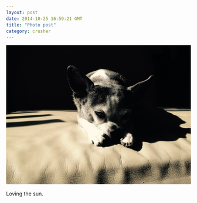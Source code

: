 ```yaml
---
layout: post
date: 2014-10-25 16:59:21 GMT
title: "Photo post"
category: crusher
---
```

![travisj](/images/8378a14b55aec3b3b7c7dbc7ca6eb1b77d3e1aafc80cc2fab48391482a64796b.jpg)

Loving the sun.
